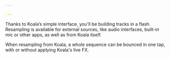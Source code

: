 ```yaml
---

---
```


Thanks to Koala’s simple interface, you'll be building tracks in a flash. Resampling is available for external sources, like audio interfaces, built-in mic or other apps, as well as from Koala itself.

When resampling from Koala, a whole sequence can be bounced in one tap, with or without applying Koala's live FX.
